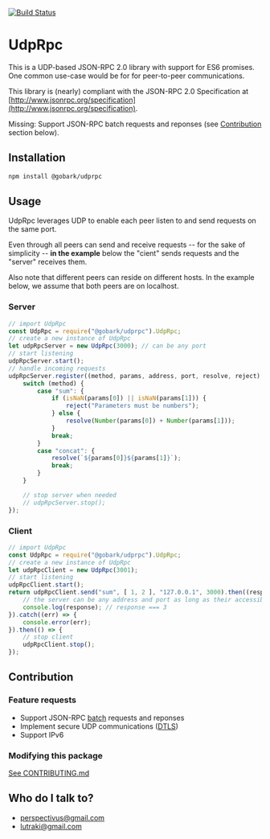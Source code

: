 [![Build Status](https://travis-ci.org/perspectivus1/udprpc.svg?branch=master)](https://travis-ci.org/perspectivus1/udprpc)

# UdpRpc #
This is a UDP-based JSON-RPC 2.0 library with support for ES6 promises. One common use-case would be for for peer-to-peer communications.

This library is (nearly) compliant with the JSON-RPC 2.0 Specification at [http://www.jsonrpc.org/specification](http://www.jsonrpc.org/specification).

Missing: Support JSON-RPC batch requests and reponses (see [Contribution](#contribution) section below).

## Installation ##
```bash
npm install @gobark/udprpc
```

## Usage ##
UdpRpc leverages UDP to enable each peer listen to and send requests on the same port.

Even through all peers can send and receive requests -- for the sake of simplicity -- **in the example** below the "cient" sends requests and the "server" receives them.

Also note that different peers can reside on different hosts. In the example below, we assume that both peers are on localhost.

### Server ###
```javascript
// import UdpRpc
const UdpRpc = require("@gobark/udprpc").UdpRpc;
// create a new instance of UdpRpc
let udpRpcServer = new UdpRpc(3000); // can be any port
// start listening
udpRpcServer.start();
// handle incoming requests
udpRpcServer.register((method, params, address, port, resolve, reject) => {
    switch (method) {
        case "sum": {
            if (isNaN(params[0]) || isNaN(params[1])) {
                reject("Parameters must be numbers");
            } else {
                resolve(Number(params[0]) + Number(params[1]));
            }
            break;
        }
        case "concat": {
            resolve(`${params[0]}${params[1]}`);
            break;
        }
    }

    // stop server when needed
    // udpRpcServer.stop();
});
```
### Client ###
```javascript
// import UdpRpc
const UdpRpc = require("@gobark/udprpc").UdpRpc;
// create a new instance of UdpRpc
let udpRpcClient = new UdpRpc(3001);
// start listening
udpRpcClient.start();
return udpRpcClient.send("sum", [ 1, 2 ], "127.0.0.1", 3000).then((response) => {
    // the server can be any address and port as long as their accessible to the client
    console.log(response); // response === 3
}).catch((err) => {
    console.error(err);
}).then(() => {
    // stop client
    udpRpcClient.stop();
});
```

## Contribution ##
### Feature requests ###
* Support JSON-RPC [batch](http://www.jsonrpc.org/specification#batch) requests and reponses
* Implement secure UDP communications ([DTLS](https://en.wikipedia.org/wiki/Datagram_Transport_Layer_Security))
* Support IPv6
### Modifying this package ###

[See CONTRIBUTING.md](./CONTRIBUTING.md)

## Who do I talk to? ##
* perspectivus@gmail.com
* lutraki@gmail.com
